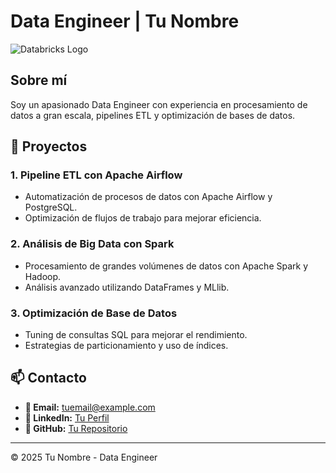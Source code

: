 # Data Engineer | Tu Nombre

![Databricks Logo]([https://credentials.databricks.com/3474551f-a4a5-4cef-b2c3-1a4cce416240#acc.LOrunD2P](https://github.com/jason2893/jason2893/blob/main/assets/Fundamentarls_ia.png))

## Sobre mí
Soy un apasionado Data Engineer con experiencia en procesamiento de datos a gran escala, pipelines ETL y optimización de bases de datos.

## 🚀 Proyectos
### 1. Pipeline ETL con Apache Airflow
- Automatización de procesos de datos con Apache Airflow y PostgreSQL.
- Optimización de flujos de trabajo para mejorar eficiencia.

### 2. Análisis de Big Data con Spark
- Procesamiento de grandes volúmenes de datos con Apache Spark y Hadoop.
- Análisis avanzado utilizando DataFrames y MLlib.

### 3. Optimización de Base de Datos
- Tuning de consultas SQL para mejorar el rendimiento.
- Estrategias de particionamiento y uso de índices.

## 📫 Contacto
- **📧 Email:** tuemail@example.com
- **💼 LinkedIn:** [Tu Perfil](https://linkedin.com/in/tuusuario)
- **🐙 GitHub:** [Tu Repositorio](https://github.com/tuusuario)

---

© 2025 Tu Nombre - Data Engineer

